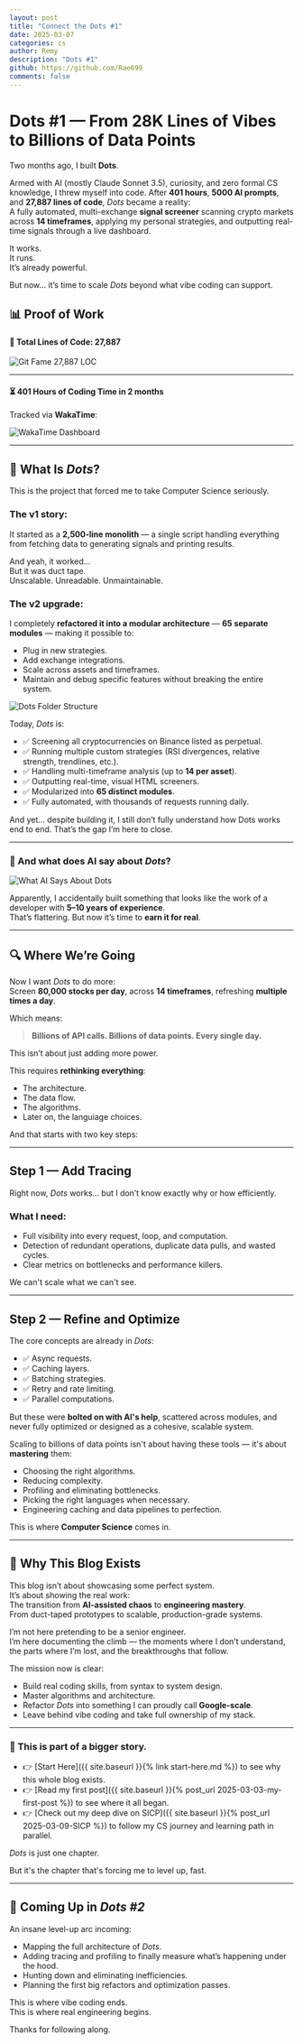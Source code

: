 ```yaml
---
layout: post
title: "Connect the Dots #1"
date: 2025-03-07
categories: cs 
author: Remy
description: "Dots #1"
github: https://github.com/Rae699
comments: false
---
```


# Dots #1 — From 28K Lines of Vibes to Billions of Data Points

Two months ago, I built **Dots**.

Armed with AI (mostly Claude Sonnet 3.5), curiosity, and zero formal CS knowledge, I threw myself into code. 
After **401 hours**, **5000 AI prompts**, and **27,887 lines of code**, *Dots* became a reality:  
A fully automated, multi-exchange **signal screener** scanning crypto markets across **14 timeframes**, applying my personal strategies, and outputting real-time signals through a live dashboard.

It works.  
It runs.  
It’s already powerful.  

But now... it’s time to scale *Dots* beyond what vibe coding can support.  


## 📊 Proof of Work

#### 🚀 **Total Lines of Code: 27,887**

![Git Fame 27,887 LOC](git-fame-27887.png)

---

#### ⏳ **401 Hours of Coding Time in 2 months**

Tracked via **WakaTime**:  

![WakaTime Dashboard](wakatime-dashboard.png)


---

## 🧠 What Is *Dots*?

This is the project that forced me to take Computer Science seriously.

### The v1 story:
It started as a **2,500-line monolith** — a single script handling everything from fetching data to generating signals and printing results.

And yeah, it worked...  
But it was duct tape.  
Unscalable. Unreadable. Unmaintainable.

### The v2 upgrade:
I completely **refactored it into a modular architecture** — **65 separate modules** — making it possible to:
- Plug in new strategies.
- Add exchange integrations.
- Scale across assets and timeframes.
- Maintain and debug specific features without breaking the entire system.

![Dots Folder Structure](dots-src-organziation.png)

Today, *Dots* is:
- ✅ Screening all cryptocurrencies on Binance listed as perpetual.
- ✅ Running multiple custom strategies (RSI divergences, relative strength, trendlines, etc.).
- ✅ Handling multi-timeframe analysis (up to **14 per asset**).
- ✅ Outputting real-time, visual HTML screeners.
- ✅ Modularized into **65 distinct modules**.
- ✅ Fully automated, with thousands of requests running daily.

And yet… despite building it, I still don’t fully understand how Dots works end to end.
That’s the gap I’m here to close.


---

### 🧠 And what does AI say about *Dots*?

![What AI Says About Dots](what-ai-says-about-the-dots.png)

Apparently, I accidentally built something that looks like the work of a developer with **5–10 years of experience**.  
That’s flattering. But now it’s time to **earn it for real**.


---

## 🔍 Where We’re Going  

Now I want *Dots* to do more:  
Screen **80,000 stocks per day**, across **14 timeframes**, refreshing **multiple times a day**.

Which means:

> **Billions of API calls. Billions of data points. Every single day.**

This isn’t about just adding more power.  

This requires **rethinking everything**:  
- The architecture.  
- The data flow.  
- The algorithms.  
- Later on, the languiage choices.

And that starts with two key steps:


---

## Step 1 — Add **Tracing**

Right now, *Dots* works… but I don’t know exactly why or how efficiently.  

### What I need:
- Full visibility into every request, loop, and computation.
- Detection of redundant operations, duplicate data pulls, and wasted cycles.
- Clear metrics on bottlenecks and performance killers.

We can't scale what we can't see.


---

## Step 2 — Refine and Optimize  

The core concepts are already in *Dots*:
- ✅ Async requests.
- ✅ Caching layers.
- ✅ Batching strategies.
- ✅ Retry and rate limiting.
- ✅ Parallel computations.

But these were **bolted on with AI's help**, scattered across modules, and never fully optimized or designed as a cohesive, scalable system.

Scaling to billions of data points isn't about having these tools — it's about **mastering** them:
- Choosing the right algorithms.
- Reducing complexity.
- Profiling and eliminating bottlenecks.
- Picking the right languages when necessary.
- Engineering caching and data pipelines to perfection.

This is where **Computer Science** comes in.


---

## 🚀 Why This Blog Exists  

This blog isn’t about showcasing some perfect system.  
It’s about showing the real work:  
The transition from **AI-assisted chaos** to **engineering mastery**.  
From duct-taped prototypes to scalable, production-grade systems.

I’m not here pretending to be a senior engineer.  
I’m here documenting the climb — the moments where I don’t understand, the parts where I’m lost, and the breakthroughs that follow.

The mission now is clear:
- Build real coding skills, from syntax to system design.
- Master algorithms and architecture.
- Refactor *Dots* into something I can proudly call **Google-scale**.
- Leave behind vibe coding and take full ownership of my stack.


---

### 🚀 This is part of a bigger story.

- 👉 [Start Here]({{ site.baseurl }}{% link start-here.md %}) to see why this whole blog exists.  
- 👉 [Read my first post]({{ site.baseurl }}{% post_url 2025-03-03-my-first-post %}) to see where it all began.  
- 👉 [Check out my deep dive on SICP]({{ site.baseurl }}{% post_url 2025-03-09-SICP %}) to follow my CS journey and learning path in parallel.  

*Dots* is just one chapter. 

But it's the chapter that's forcing me to level up, fast.


---

## 📌 Coming Up in *Dots #2*  

An insane level-up arc incoming:  
- Mapping the full architecture of *Dots*.  
- Adding tracing and profiling to finally measure what’s happening under the hood.  
- Hunting down and eliminating inefficiencies.  
- Planning the first big refactors and optimization passes.  

This is where vibe coding ends.  
This is where real engineering begins.  

Thanks for following along.

